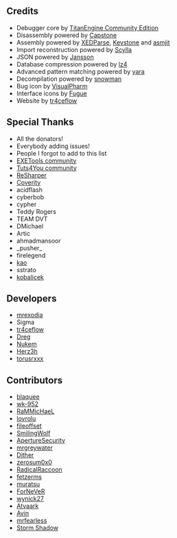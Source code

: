 ## Credits

- Debugger core by [TitanEngine Community Edition](https://bitbucket.org/titanengineupdate/titanengine-update)
- Disassembly powered by [Capstone](http://capstone-engine.org)
- Assembly powered by [XEDParse](https://github.com/x64dbg/XEDParse), [Keystone](http://keystone-engine.org) and [asmjit](https://github.com/asmjit)
- Import reconstruction powered by [Scylla](https://github.com/NtQuery/Scylla)
- JSON powered by [Jansson](http://www.digip.org/jansson)
- Database compression powered by [lz4](https://bitbucket.org/mrexodia/lz4)
- Advanced pattern matching powered by [yara](http://virustotal.github.io/yara)
- Decompilation powered by [snowman](https://derevenets.com)
- Bug icon by [VisualPharm](http://www.visualpharm.com)
- Interface icons by [Fugue](http://p.yusukekamiyamane.com)
- Website by [tr4ceflow](http://tr4ceflow.com)

## Special Thanks

- All the donators!
- Everybody adding issues!
- People I forgot to add to this list
- [EXETools community](http://forum.exetools.com)
- [Tuts4You community](http://forum.tuts4you.com)
- [ReSharper](https://www.jetbrains.com/resharper)
- [Coverity](http://www.coverity.com)
- acidflash
- cyberbob
- cypher
- Teddy Rogers
- TEAM DVT
- DMichael
- Artic
- ahmadmansoor
- \_pusher\_
- firelegend
- [kao](http://lifeinhex.com)
- sstrato
- [kobalicek](https://github.com/kobalicek)

## Developers

- [mrexodia](http://mrexodia.cf)
- Sigma
- [tr4ceflow](http://blog.tr4ceflow.com)
- [Dreg](http://www.fr33project.org)
- [Nukem](https://github.com/Nukem9)
- [Herz3h](https://github.com/Herz3h)
- [torusrxxx](https://github.com/torusrxxx)

## Contributors

- [blaquee](https://github.com/blaquee)
- [wk-952](https://github.com/wk-952)
- [RaMMicHaeL](http://rammichael.com)
- [lovrolu](https://github.com/lovrolu)
- [fileoffset](https://github.com/fileoffset)
- [SmilingWolf](https://github.com/SmilingWolf)
- [ApertureSecurity](https://github.com/ApertureSecurity)
- [mrgreywater](https://github.com/mrgreywater)
- [Dither](https://github.com/Dither)
- [zerosum0x0](https://github.com/zerosum0x0)
- [RadicalRaccoon](https://github.com/RadicalRaccoon)
- [fetzerms](https://github.com/RadicalRaccoon)
- [muratsu](https://github.com/RadicalRaccoon)
- [ForNeVeR](https://github.com/RadicalRaccoon)
- [wynick27](https://github.com/wynick27)
- [Atvaark](https://github.com/Atvaark)
- [Avin](https://github.com/Avinm)
- [mrfearless](https://github.com/mrfearless)
- [Storm Shadow](https://github.com/techbliss)